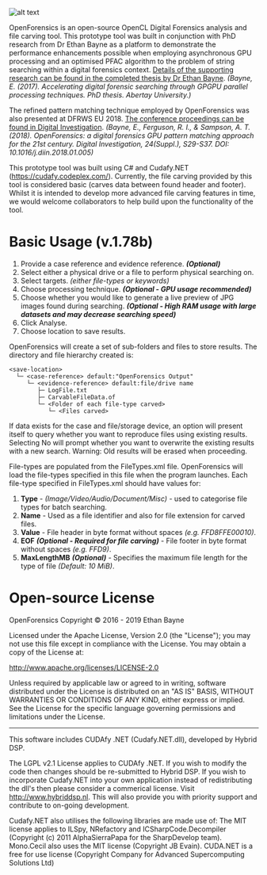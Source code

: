 ![alt text](https://github.com/ethanbayne/OpenForensics/blob/master/OpenForensics/Resources/OpenForensicsLogo2.png "OpenForensics Logo")

OpenForensics is an open-source OpenCL Digital Forensics analysis and file carving tool. This prototype tool was built in conjunction with PhD research from Dr Ethan Bayne as a platform to demonstrate the performance enhancements possible when employing asynchronous GPU processing and an optimised PFAC algorithm to the problem of string searching within a digital forensics context. <a href="https://rke.abertay.ac.uk/en/studentTheses/accelerating-digital-forensic-searching-through-gpgpu-parallel-pr" />Details of the supporting research can be found in the completed thesis by Dr Ethan Bayne</a>. _(Bayne, E. (2017). Accelerating digital forensic searching through GPGPU parallel processing techniques. PhD thesis. Abertay University.)_

The refined pattern matching technique employed by OpenForensics was also presented at DFRWS EU 2018. <a href="https://www.sciencedirect.com/science/article/pii/S1742287618300379" />The conference proceedings can be found in Digital Investigation</a>. _(Bayne, E., Ferguson, R. I., & Sampson, A. T. (2018). OpenForensics: a digital forensics GPU pattern matching approach for the 21st century. Digital Investigation, 24(Suppl.), S29-S37. DOI: 10.1016/j.diin.2018.01.005)_

This prototype tool was built using C# and Cudafy.NET (https://cudafy.codeplex.com/). Currently, the file carving provided by this tool is considered basic (carves data between found header and footer). Whilst it is intended to develop more advanced file carving features in time, we would welcome collaborators to help build upon the functionality of the tool.

# Basic Usage (v.1.78b)
   1. Provide a case reference and evidence reference. ___(Optional)___
   2. Select either a physical drive or a file to perform physical searching on.
   3. Select targets. _(either file-types or keywords)_
   4. Choose processing technique. ___(Optional - GPU usage recommended)___
   5. Choose whether you would like to generate a live preview of JPG images found during searching. ___(Optional - High RAM usage with large datasets and may decrease searching speed)___
   6. Click Analyse.
   7. Choose location to save results.

OpenForensics will create a set of sub-folders and files to store results. The directory and file hierarchy created is: 

    <save-location>
      └─ <case-reference> default:"OpenForensics Output"
         └─ <evidence-reference> default:file/drive name
            ├─ LogFile.txt
            ├─ CarvableFileData.of
            └─ <Folder of each file-type carved>
               └─ <Files carved>

If data exists for the case and file/storage device, an option will present itself to query whether you want to reproduce files using existing results. Selecting No will prompt whether you want to overwrite the existing results with a new search. Warning: Old results will be erased when proceeding.

File-types are populated from the FileTypes.xml file. OpenForensics will load the file-types specified in this file when the program launches. Each file-type specified in FileTypes.xml should have values for:

   1. __Type__ - _(Image/Video/Audio/Document/Misc)_ - used to categorise file types for batch searching.
   2. __Name__ - Used as a file identifier and also for file extension for carved files.
   3. __Value__ - File header in byte format without spaces _(e.g. FFD8FFE00010)_.
   4. __EOF__ ___(Optional - Required for file carving)___ - File footer in byte format without spaces _(e.g. FFD9)_.
   5. __MaxLengthMB__ ___(Optional)___ - Specifies the maximum file length for the type of file _(Default: 10 MiB)_.

# Open-source License
OpenForensics Copyright © 2016 - 2019 Ethan Bayne

Licensed under the Apache License, Version 2.0 (the "License"); you may not use this file except in compliance with the License. You may obtain a copy of the License at:

http://www.apache.org/licenses/LICENSE-2.0

Unless required by applicable law or agreed to in writing, software distributed under the License is distributed on an "AS IS" BASIS, WITHOUT WARRANTIES OR CONDITIONS OF ANY KIND, either express or implied. See the License for the specific language governing permissions and limitations under the License.

---

This software includes CUDAfy .NET (Cudafy.NET.dll), developed by Hybrid DSP.

The LGPL v2.1 License applies to CUDAfy .NET. If you wish to modify the code then changes should be re-submitted to Hybrid DSP. If you wish to incorporate Cudafy.NET into your own application instead of redistributing the dll's then please consider a commerical license. Visit http://www.hybriddsp.nl. This will also provide you with priority support and contribute to on-going development.

Cudafy.NET also utilises the following libraries are made use of:
The MIT license applies to ILSpy, NRefactory and ICSharpCode.Decompiler (Copyright (c) 2011 AlphaSierraPapa for the SharpDevelop team).
Mono.Cecil also uses the MIT license (Copyright JB Evain).
CUDA.NET is a free for use license (Copyright Company for Advanced Supercomputing Solutions Ltd)
